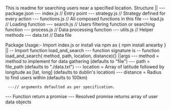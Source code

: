 This is readme for searching users near a specified location.
Structure
    ||
    --- package.json
    --- index.js               // Entry point
    --- strategy.js            // Strategy defined for every action
    --- functions.js           // All composed functions in this file
    --- load.js                // Loading function
    --- search.js              // Users filtering function or searching function
    --- process.js             // Data processing function
    --- utils.js               // Helper methods
    --- data.txt               // Data file

Package Usage:-
Import index.js or install via npm as {  npm install anearby  }
||
  -- Import function load_and_search
  --- function signature is -- function load_and_search( method, path, location, distance){}
     ||args
     --- method = method to implement for data gathering (defaults to "file")
     --- path = file_path (defaults to "./data.txt")
     --- location = Array of latitude followed by longitude as [lat, long] (defaults to dublin's location)
     --- distance = Radius to find users within (defaults to 100km)

     ---// arguments defaulted as per specification.

  --- Function return a promise
  --- Resolved promise returns array of user data objects
